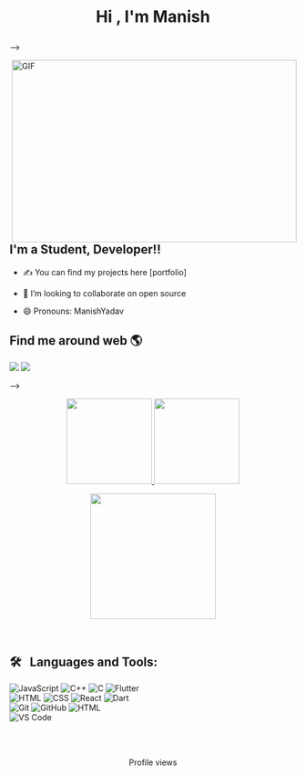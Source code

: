 #  <p align="center">Hi , I'm Manish 
<!-- src="https://www.shutterstock.com/image-vector/businessman-time-concept-office-worker-business-1080848549 width="200" height="200" /> --> -->
<p>  
 <img align="right" alt="GIF" src="https://github.com/arsentieva/arsentieva/blob/main/code.gif?raw=true" width="500" height="320" />


## I'm a  Student, Developer!!
 
- ✍ You can find my projects here [portfolio]

- 👯 I’m looking to collaborate on open source

- 😄 Pronouns: ManishYadav


## Find me around web 🌎

<!-- <a title="Portfolio, saurabhdaware.in" href="https://medhavimb.me/"><img alt="My portfolio, saurabhdaware.in" src="https://raw.githubusercontent.com/saurabhdaware/saurabhdaware/master/icons/portfoliobutton.png" width="130" /></a>
<!-- <p> -->

<a href="https://www.linkedin.com/in/manish-yadav-59643021b/"><img src="https://img.shields.io/badge/-Manish Yadav-0077B5?style=flat&logo=Linkedin&logoColor=white"/></a>
<a href=""><img src="https://img.shields.io/badge/-manishya1669@gmail.com-D14836?style=flat&logo=Gmail&logoColor=white"/></a>
<!-- <a href="https://twitter.com/vivek9patel"><img src="https://img.shields.io/badge/-@vivek9patel-1877F2?style=flat&logo=Twitter&logoColor=white"/></a> -->
</p> -->

<!-- <a href="https://www.linkedin.com/in/medhavi-basera-9b30261a2/">
<img src="https://raw.githubusercontent.com/medhavi11/Linkedin/main/174857.png?token=APHCJ56R2VFBAKSYG5I2WJTA76DX6" alt="Medhavi basera's LINKEDIN Profile" height="28" width="30">
</a> -->
<!-- <a href="https://dev.to/medhavi11">
  <img src="https://d2fltix0v2e0sb.cloudfront.net/dev-badge.svg" alt="Medhavi basera's DEV Profile" height="33" width="33">
</a> -->



<p align="center">
<a href="https://github.com/manishya1669">
  <img height="150em" src="https://github-readme-stats-eight-theta.vercel.app/api?username=manishya1669&show_icons=true&theme=algolia&include_all_commits=true&count_private=true&hide_border=true"/> 
 <img height="150em" src="https://github-readme-stats-eight-theta.vercel.app/api/top-langs/?username=manishya1669&layout=compact&langs_count=8&theme=algolia&hide_border=true"/>
</a>
</p>

<p align="center">
 <img height="220em" src="http://github-readme-streak-stats.herokuapp.com?user=manishya1669&theme=blux&hide_border=true"/> 
</p>
 <br>
 
<!--  [![Medhavi's github activity graph](https://activity-graph.herokuapp.com/graph?username=medhavi11&theme=dracula)](https://github.com/ashutosh00710/github-readme-activity-graph) -->


 ## 🛠 &nbsp; Languages and Tools:

<!-- <code><img height="30" src="https://raw.githubusercontent.com/github/explore/80688e429a7d4ef2fca1e82350fe8e3517d3494d/topics/javascript/javascript.png"></code>
<code><img height="30" src="https://raw.githubusercontent.com/github/explore/80688e429a7d4ef2fca1e82350fe8e3517d3494d/topics/css/css.png"></code>
<code><img height="30" src="https://raw.githubusercontent.com/github/explore/80688e429a7d4ef2fca1e82350fe8e3517d3494d/topics/mongodb/mongodb.png"></code>
<code><img height="30" src="https://raw.githubusercontent.com/github/explore/80688e429a7d4ef2fca1e82350fe8e3517d3494d/topics/cpp/cpp.png"></code>
<code><img height="30" src="https://raw.githubusercontent.com/github/explore/80688e429a7d4ef2fca1e82350fe8e3517d3494d/topics/python/python.png"></code>
<code><img height="30" src="https://raw.githubusercontent.com/github/explore/80688e429a7d4ef2fca1e82350fe8e3517d3494d/topics/bootstrap/bootstrap.png"></code>
<code><img height="30" src="https://raw.githubusercontent.com/github/explore/80688e429a7d4ef2fca1e82350fe8e3517d3494d/topics/git/git.png"></code>
<code><img height="30" src="https://raw.githubusercontent.com/github/explore/80688e429a7d4ef2fca1e82350fe8e3517d3494d/topics/react/react.png"></code>
<code><img height="30" src="https://raw.githubusercontent.com/github/explore/80688e429a7d4ef2fca1e82350fe8e3517d3494d/topics/aws/aws.png"></code>
<code><img height="30" src="https://raw.githubusercontent.com/github/explore/80688e429a7d4ef2fca1e82350fe8e3517d3494d/topics/firebase/firebase.png"></code>
<code><img height="30" src="https://raw.githubusercontent.com/github/explore/80688e429a7d4ef2fca1e82350fe8e3517d3494d/topics/nodejs/nodejs.png"></code> -->

![JavaScript](https://img.shields.io/badge/-JavaScript-%23F7DF1C?style=for-the-badge&logo=javascript&logoColor=000000&labelColor=%23F7DF1C&color=%23FFCE5A)
![C++](https://img.shields.io/badge/C%2B%2B-00599C?style=for-the-badge&logo=c%2B%2B&logoColor=white)
![C](http://img.shields.io/badge/-C-3776AB?style=for-the-badge&logo=c&logoColor=ffffff)
![Flutter](https://img.shields.io/badge/Flutter-00B2FF?style=for-the-badge&logo=flutter&logoColor=white)
<br>
![HTML](https://img.shields.io/badge/-HTML-%23E44D27?style=for-the-badge&logo=html5&logoColor=ffffff)
![CSS](https://img.shields.io/badge/-CSS-%231572B6?style=for-the-badge&logo=css3)
![React](https://img.shields.io/badge/-ReactJs-61DAFB?style=for-the-badge&logo=react&logoColor=ffffff)
![Dart](https://img.shields.io/badge/Dart-008080?style=for-the-badge&logo=dart&logoColor=white)
<br>
![Git](https://img.shields.io/badge/-Git-%23F05032?style=for-the-badge&logo=git&logoColor=%23ffffff)
![GitHub](https://img.shields.io/badge/-GitHub-181717?style=for-the-badge&logo=github)
![HTML](https://img.shields.io/badge/-StackOverflow-%23E44D27?style=for-the-badge&logo=stackoverflow&logoColor=ffffff)
<br>
![VS Code](http://img.shields.io/badge/-VS%20Code-007ACC?style=for-the-badge&logo=visual-studio-code&logoColor=ffffff)
<br/>


<br>
<br>

<p align="center">
     Profile views <br><br>
        <img  src="https://profile-counter.glitch.me/manishya1669/count.svg" alt="">
</p>

 <br>
<div>
 <br><br>
 
 
 
